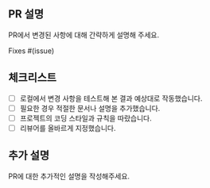 ## PR 설명

PR에서 변경된 사항에 대해 간략하게 설명해 주세요.

Fixes #(issue)

## 체크리스트

- [ ] 로컬에서 변경 사항을 테스트해 본 결과 예상대로 작동했습니다.
- [ ] 필요한 경우 적절한 문서나 설명을 추가했습니다.
- [ ] 프로젝트의 코딩 스타일과 규칙을 따랐습니다.
- [ ] 리뷰어를 올바르게 지정했습니다.

## 추가 설명

PR에 대한 추가적인 설명을 작성해주세요.
